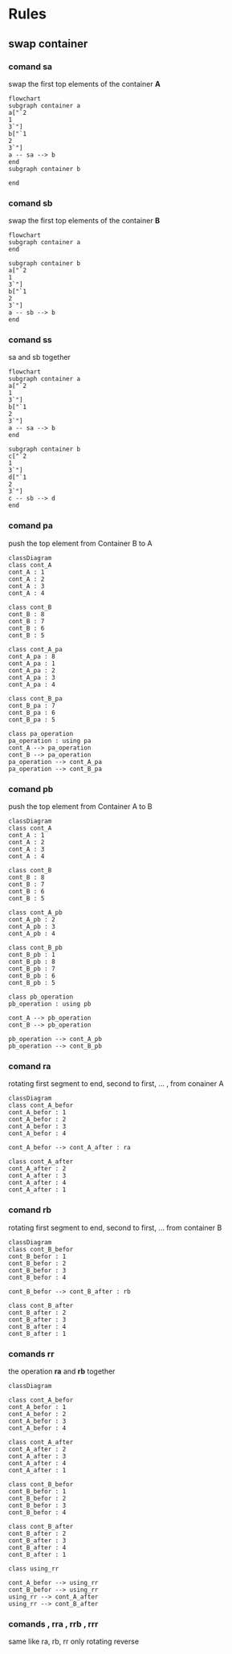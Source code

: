 # Rules 
## swap container 
### comand sa
swap the first top elements of the container **A** 
```mermaid 
flowchart
subgraph container a
a["`2
1
3`"]
b["`1
2
3`"]
a -- sa --> b
end
subgraph container b

end
```

### comand sb
swap the first top elements of the container **B** 
```mermaid 
flowchart
subgraph container a
end

subgraph container b
a["`2
1
3`"]
b["`1
2
3`"]
a -- sb --> b
end
```

### comand ss
sa and sb together 
```mermaid 
flowchart
subgraph container a
a["`2
1
3`"]
b["`1
2
3`"]
a -- sa --> b
end

subgraph container b
c["`2
1
3`"]
d["`1
2
3`"]
c -- sb --> d
end
```


### comand pa 
push the top element from Container B to A

```mermaid 
classDiagram
class cont_A
cont_A : 1
cont_A : 2
cont_A : 3
cont_A : 4

class cont_B
cont_B : 8
cont_B : 7
cont_B : 6
cont_B : 5

class cont_A_pa
cont_A_pa : 8
cont_A_pa : 1
cont_A_pa : 2
cont_A_pa : 3
cont_A_pa : 4

class cont_B_pa
cont_B_pa : 7
cont_B_pa : 6
cont_B_pa : 5

class pa_operation
pa_operation : using pa
cont_A --> pa_operation
cont_B --> pa_operation
pa_operation --> cont_A_pa
pa_operation --> cont_B_pa
```


### comand pb  
push the top element from Container A to B
```mermaid 
classDiagram
class cont_A
cont_A : 1
cont_A : 2
cont_A : 3
cont_A : 4

class cont_B
cont_B : 8
cont_B : 7
cont_B : 6
cont_B : 5

class cont_A_pb
cont_A_pb : 2
cont_A_pb : 3
cont_A_pb : 4

class cont_B_pb
cont_B_pb : 1
cont_B_pb : 8
cont_B_pb : 7
cont_B_pb : 6
cont_B_pb : 5

class pb_operation
pb_operation : using pb

cont_A --> pb_operation
cont_B --> pb_operation

pb_operation --> cont_A_pb
pb_operation --> cont_B_pb
```

### comand ra 
rotating first segment to end, second to first, ... , from conainer A
```mermaid
classDiagram
class cont_A_befor
cont_A_befor : 1
cont_A_befor : 2
cont_A_befor : 3
cont_A_befor : 4

cont_A_befor --> cont_A_after : ra

class cont_A_after
cont_A_after : 2
cont_A_after : 3
cont_A_after : 4
cont_A_after : 1
```

###  comand rb 
rotating first segment to end, second to first, ... from container B

```mermaid
classDiagram
class cont_B_befor
cont_B_befor : 1
cont_B_befor : 2
cont_B_befor : 3
cont_B_befor : 4
  
cont_B_befor --> cont_B_after : rb

class cont_B_after
cont_B_after : 2
cont_B_after : 3
cont_B_after : 4
cont_B_after : 1
```


### comands rr
the operation **ra** and **rb** together
```mermaid
classDiagram

class cont_A_befor
cont_A_befor : 1
cont_A_befor : 2
cont_A_befor : 3
cont_A_befor : 4

class cont_A_after
cont_A_after : 2
cont_A_after : 3
cont_A_after : 4
cont_A_after : 1

class cont_B_befor
cont_B_befor : 1
cont_B_befor : 2
cont_B_befor : 3
cont_B_befor : 4

class cont_B_after
cont_B_after : 2
cont_B_after : 3
cont_B_after : 4
cont_B_after : 1

class using_rr

cont_A_befor --> using_rr
cont_B_befor --> using_rr
using_rr --> cont_A_after
using_rr --> cont_B_after
```

### comands , rra , rrb , rrr 
same like ra, rb, rr only rotating reverse
